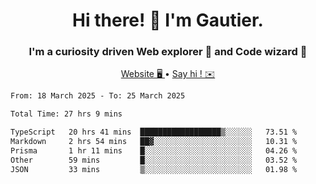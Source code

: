 <h1 align="center">Hi there! 👋 I'm Gautier.</h1>
<h3 align="center">I'm a curiosity driven Web explorer 🚀 and Code wizard 🧙</h3>

<p align="center">
  <a href="https://xisabla.github.io/">Website 🖥️ </a> •
  <a href="mailto:xisabla.dev@gmail.com">Say hi ! ✉️</a>
</p>

<!--START_SECTION:waka-->

```txt
From: 18 March 2025 - To: 25 March 2025

Total Time: 27 hrs 9 mins

TypeScript   20 hrs 41 mins  ██████████████████▒░░░░░░   73.51 %
Markdown     2 hrs 54 mins   ██▓░░░░░░░░░░░░░░░░░░░░░░   10.31 %
Prisma       1 hr 11 mins    █░░░░░░░░░░░░░░░░░░░░░░░░   04.26 %
Other        59 mins         █░░░░░░░░░░░░░░░░░░░░░░░░   03.52 %
JSON         33 mins         ▒░░░░░░░░░░░░░░░░░░░░░░░░   01.98 %
```

<!--END_SECTION:waka-->
